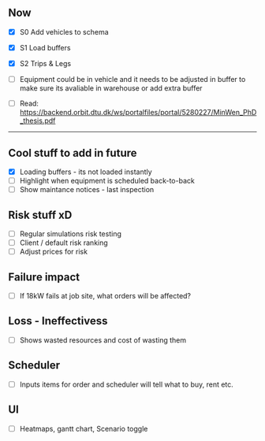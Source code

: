## Now
- [x] S0 Add vehicles to schema
- [x] S1 Load buffers
- [x] S2 Trips & Legs
- [ ] Equipment could be in vehicle and it needs to be adjusted in buffer
to make sure its avaliable in warehouse or add extra buffer

- [ ] Read: https://backend.orbit.dtu.dk/ws/portalfiles/portal/5280227/MinWen_PhD_thesis.pdf

---

## Cool stuff to add in future
- [x] Loading buffers - its not loaded instantly
- [ ] Highlight when equipment is scheduled back-to-back
- [ ] Show maintance notices - last inspection

## Risk stuff xD
- [ ] Regular simulations risk testing
- [ ] Client / default risk ranking
- [ ] Adjust prices for risk

## Failure impact
- [ ] If 18kW fails at job site, what orders will be affected?

## Loss - Ineffectivess
- [ ] Shows wasted resources and cost of wasting them

## Scheduler
- [ ] Inputs items for order and scheduler will tell what to buy, rent etc.

## UI
- [ ] Heatmaps, gantt chart, Scenario toggle
